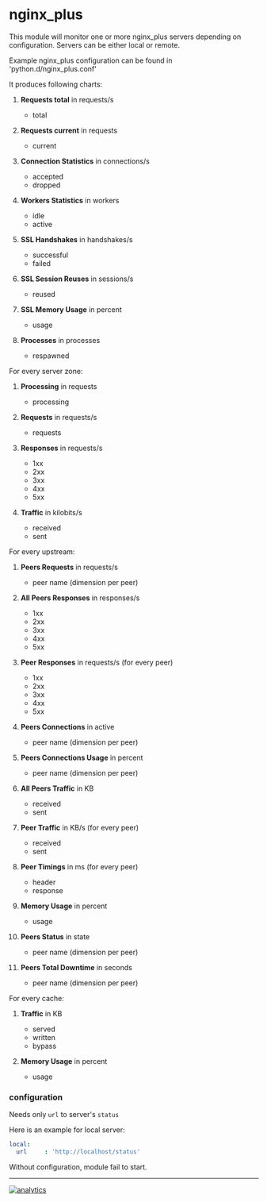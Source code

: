 # nginx_plus

This module will monitor one or more nginx_plus servers depending on configuration.
Servers can be either local or remote.

Example nginx_plus configuration can be found in 'python.d/nginx_plus.conf'

It produces following charts:

1.  **Requests total** in requests/s
    -   total

2.  **Requests current** in requests
    -   current

3.  **Connection Statistics** in connections/s
    -   accepted
    -   dropped

4.  **Workers Statistics** in workers
    -   idle
    -   active

5.  **SSL Handshakes** in handshakes/s
    -   successful
    -   failed

6.  **SSL Session Reuses** in sessions/s
    -   reused

7.  **SSL Memory Usage** in percent
    -   usage

8.  **Processes** in processes
    -   respawned

For every server zone:

1.  **Processing** in requests
    -   processing

2.  **Requests** in requests/s
    -   requests

3.  **Responses** in requests/s
    -   1xx
    -   2xx
    -   3xx
    -   4xx
    -   5xx

4.  **Traffic** in kilobits/s
    -   received
    -   sent

For every upstream:

1.  **Peers Requests** in requests/s
    -   peer name (dimension per peer)

2.  **All Peers Responses** in responses/s
    -   1xx
    -   2xx
    -   3xx
    -   4xx
    -   5xx

3.  **Peer Responses** in requests/s (for every peer)
    -   1xx
    -   2xx
    -   3xx
    -   4xx
    -   5xx

4.  **Peers Connections** in active
    -   peer name (dimension per peer)

5.  **Peers Connections Usage** in percent
    -   peer name (dimension per peer)

6.  **All Peers Traffic** in KB
    -   received
    -   sent

7.  **Peer Traffic** in KB/s (for every peer)
    -   received
    -   sent

8.  **Peer Timings** in ms (for every peer)
    -   header
    -   response

9.  **Memory Usage** in percent
    -   usage

10. **Peers Status** in state
    -   peer name (dimension per peer)

11. **Peers Total Downtime** in seconds
    -   peer name (dimension per peer)

For every cache:

1.  **Traffic** in KB
    -   served
    -   written
    -   bypass

2.  **Memory Usage** in percent
    -   usage

### configuration

Needs only `url` to server's `status`

Here is an example for local server:

```yaml
local:
  url     : 'http://localhost/status'
```

Without configuration, module fail to start.

- - -

[![analytics](https://www.google-analytics.com/collect?v=1&aip=1&t=pageview&_s=1&ds=github&dr=https%3A%2F%2Fgithub.com%2Fnetdata%2Fnetdata&dl=https%3A%2F%2Fmy-netdata.io%2Fgithub%2Fcollectors%2Fpython.d.plugin%2Fnginx_plus%2FREADME&_u=MAC~&cid=5792dfd7-8dc4-476b-af31-da2fdb9f93d2&tid=UA-64295674-3)](<>)
